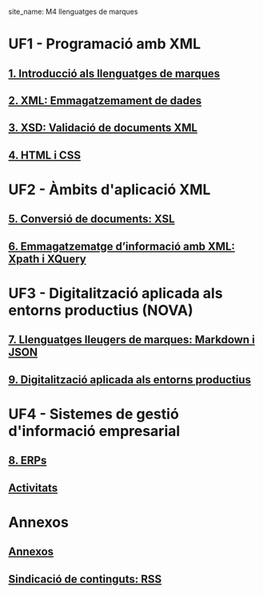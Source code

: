 site_name: M4 llenguatges de marques

# UF1 - Programació amb XML
## [1. Introducció als llenguatges de marques](01-intro-lleng-marques.md)
## [2. XML: Emmagatzemament de dades](02-xml.md) 
## [3. XSD: Validació de documents XML](03-xsd.md) 
## [4. HTML i CSS](04-html-css.md)

# UF2 - Àmbits d'aplicació XML
## [5. Conversió de documents: XSL](05-xsl-xpath.md) 
## [6. Emmagatzematge d’informació amb XML: Xpath i XQuery](06-xquery.md) 

# UF3 - Digitalització aplicada als entorns productius (NOVA)
## [7. Llenguatges lleugers de marques: Markdown i JSON](07-markdown_i_json.md)
## [9. Digitalització aplicada als entorns productius](09-digitalitzacio.md)

# UF4 - Sistemes de gestió d'informació empresarial
## [8. ERPs](08-erps.md) 


## [Activitats](10-activitats.md) 

# Annexos
## [Annexos](11-annexos.md) 

## [Sindicació de continguts: RSS](A0-rss.md)